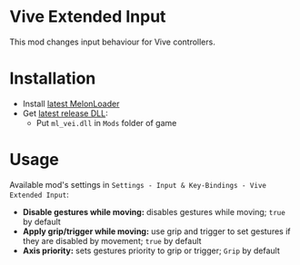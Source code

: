 # Vive Extended Input
This mod changes input behaviour for Vive controllers.

# Installation
* Install [latest MelonLoader](https://github.com/LavaGang/MelonLoader)
* Get [latest release DLL](../../../releases/latest):
  * Put `ml_vei.dll` in `Mods` folder of game
  
# Usage
Available mod's settings in `Settings - Input & Key-Bindings - Vive Extended Input`:
* **Disable gestures while moving:** disables gestures while moving; `true` by default
* **Apply grip/trigger while moving:** use grip and trigger to set gestures if they are disabled by movement; `true` by default
* **Axis priority:** sets gestures priority to grip or trigger; `Grip` by default
